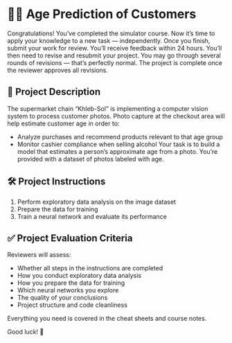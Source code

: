 # 🧑‍🦳 Age Prediction of Customers
Congratulations! You’ve completed the simulator course. Now it’s time to apply your knowledge to a new task — independently.
Once you finish, submit your work for review. You’ll receive feedback within 24 hours. You’ll then need to revise and resubmit your project. You may go through several rounds of revisions — that’s perfectly normal. The project is complete once the reviewer approves all revisions.

## 📘 Project Description
The supermarket chain “Khleb-Sol” is implementing a computer vision system to process customer photos. Photo capture at the checkout area will help estimate customer age in order to:
- Analyze purchases and recommend products relevant to that age group
- Monitor cashier compliance when selling alcohol
Your task is to build a model that estimates a person’s approximate age from a photo. You’re provided with a dataset of photos labeled with age.

## 🛠️ Project Instructions
1. Perform exploratory data analysis on the image dataset
2. Prepare the data for training
3. Train a neural network and evaluate its performance

## ✅ Project Evaluation Criteria
Reviewers will assess:
- Whether all steps in the instructions are completed
- How you conduct exploratory data analysis
- How you prepare the data for training
- Which neural networks you explore
- The quality of your conclusions
- Project structure and code cleanliness

Everything you need is covered in the cheat sheets and course notes.

Good luck! 🚀
